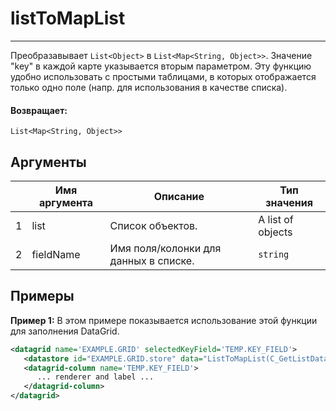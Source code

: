 # listToMapList

---

Преобразавывает `List<Object>` в `List<Map<String, Object>>`. Значение "key" в каждой карте указывается вторым параметром.
Эту функцию удобно использовать с простыми таблицами, в которых отображается только одно поле (напр. для использования в качестве списка).

#### Возвращает:

`List<Map<String, Object>>`

## Аргументы

|  | Имя аргумента | Описание | Тип значения |
| --- | --- | --- | --- |
| 1 | list | Список объектов. | A list of objects |
| 2 | fieldName | Имя поля/колонки для данных в списке. | `string` |

## Примеры

**Пример 1:** В этом примере показывается использование этой функции для заполнения DataGrid.
```xml
<datagrid name='EXAMPLE.GRID' selectedKeyField='TEMP.KEY_FIELD'>
   <datastore id="EXAMPLE.GRID.store" data="ListToMapList(C_GetListData(), 'TEMP.KEY_FIELD')" />
   <datagrid-column name='TEMP.KEY_FIELD'>
      ... renderer and label ...
   </datagrid-column>
</datagrid>
```

